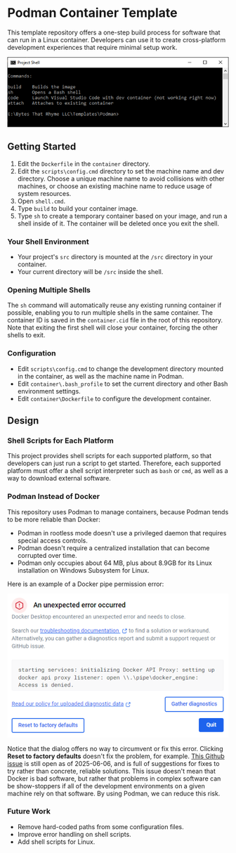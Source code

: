 # Podman Container Template

This template repository offers a one-step build process for software that can run in a Linux container. Developers can use it to create cross-platform development experiences that require minimal setup work.

![Picture of the command line shell offered by this template repository](docs/command-line.png)

## Getting Started

  1. Edit the `Dockerfile` in the `container` directory.
  2. Edit the `scripts\config.cmd` directory to set the machine name and dev directory. Choose a unique machine name to avoid collisions with other machines, or choose an existing machine name to reduce usage of system resources.
  3. Open `shell.cmd`.
  4. Type `build` to build your container image.
  5. Type `sh` to create a temporary container based on your image, and run a shell inside of it. The container will be deleted once you exit the shell.

### Your Shell Environment

 - Your project's `src` directory is mounted at the `/src` directory in your container.
 - Your current directory will be `/src` inside the shell.

### Opening Multiple Shells

The `sh` command will automatically reuse any existing running container if possible, enabling you to run multiple shells in the same container. The container ID is saved in the `container.cid` file in the root of this repository. Note that exiting the first shell will close your container, forcing the other shells to exit.

### Configuration

 - Edit `scripts\config.cmd` to change the development directory mounted in the container, as well as the machine name in Podman.
 - Edit `container\.bash_profile` to set the current directory and other Bash environment settings.
 - Edit `container\Dockerfile` to configure the development container.

## Design

### Shell Scripts for Each Platform

This project provides shell scripts for each supported platform, so that developers can just run a script to get started. Therefore, each supported platform must offer a shell script interpreter such as `bash` or `cmd`, as well as a way to download external software.

### Podman Instead of Docker

This repository uses Podman to manage containers, because Podman tends to be more reliable than Docker:

  - Podman in rootless mode doesn't use a privileged daemon that requires special access controls.
  - Podman doesn't require a centralized installation that can become corrupted over time.
  - Podman only occupies about 64 MB, plus about 8.9GB for its Linux installation on Windows Subsystem for Linux.

Here is an example of a Docker pipe permission error:

![Docker Desktop error dialog](docs/docker-error.png)

Notice that the dialog offers no way to circumvent or fix this error. Clicking **Reset to factory defaults** doesn't fix the problem, for example. [This Github issue](https://github.com/docker/for-win/issues/13663) is still open as of 2025-06-06, and is full of suggestions for fixes to try rather than concrete, reliable solutions. This issue doesn't mean that Docker is bad software, but rather that problems in complex software can be show-stoppers if all of the development environments on a given machine rely on that software. By using Podman, we can reduce this risk.

### Future Work

  - Remove hard-coded paths from some configuration files.
  - Improve error handling on shell scripts.
  - Add shell scripts for Linux.

